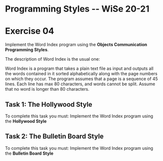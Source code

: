 # Programming Styles -- WiSe 20-21

# Exercise 04

Implement the Word Index program using the **Objects Communication Programming Styles**.

The description of Word Index is the usual one:

Word Index is a program that takes a plain text file as input and outputs all the words contained in it sorted alphabetically along with the page numbers on which they occur. The program assumes that a page is a sequence of 45 lines. 
Each line has max 80 characters, and words cannot be split. Assume that no word is longer than 80 characters.

## Task 1: The Hollywood Style

To complete this task you must: Implement the Word Index program using the **Hollywood Style** 

## Task 2: The Bulletin Board Style

To complete this task you must: Implement the Word Index program using the **Bulletin Board Style** 